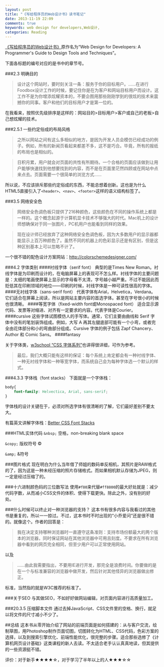 ```yaml
---
layout: post
title: "《写给程序员的Web设计书》读书笔记"
date: 2013-11-19 22:09
comments: true
keywords: web design for developers,Web设计,
categories: Reading
---
```

<a href="http://book.douban.com/subject/6783748/" name="6783748" class="douban_book" target="_blank">《写给程序员的Web设计书》</a>原作名为“Web Design for Developers: A Programmer's Guide to Design Tools and Techniques”。

下面各标题的编号对应的是书中的章节号。

###2.3 明确目的
> 设计这个网站时，要时刻关注一条：服务于你的目标用户。……在进行Foodbox设计工作的时候，要记住你是在为客户和网站目标用户而设计。这工作不是为你增添炫耀资本的，不要企图用那些刚刚学到的很炫的技术来震撼你的同事。客户和他们的目标用户才是第一位的。

在我看来，按照优先级排序是这样的：网站目的>目标用户>客户或自己的老板>自己想炫耀的技术。
<!-- more -->
###2.5.1 一些约定俗成的布局风格
> 之所以网站之间有这么多相似的地方，是因为开发人员会模仿已经成功的例子。例如，所有的新闻页看起来都差不多，这不是巧合。毕竟，所有的报纸的布局也是相似的。

> 日积月累，用户就会对页面的共性有所期待。一个合格的页面应该做到让用户能够快速找到他想要找到的内容，而不是在页面里茫然四顾或在网站中点来点去。页面需要一个很简单的浏览方式……

所以说，不应该排斥那些约定俗成的东西，不能总想着创新。这也是为什么HTML5直接引入了`<header>`、`<nav>`、`<footer>`这样的语义结构标签了。

###3.5 网络安全色
> 网络安全色调色板只提供了216种颜色，这些颜色在不同的操作系统上都是一样的。这个概念起源于计算机显卡技术不够强大的时代。Mac机上的设计师想确保对于同一张图片，PC机用户也能看到同样的效果。

> 现在设计师已经放弃了这种网络安全色调色板，因为大多数用户的显示器都能显示上百万种颜色了。虽然不同的机器上的色彩显示还是有区别，但是这种区别基本上可以忽略不计了。

一个很不错的配色设计方案网站：http://colorschemedesigner.com/

###4.2 字体类别
####衬线字体（serif font）
典型的是Times New Roman。衬线字体是为印刷而设计的，在电脑屏幕上的表现可不怎么样。衬线字体的主要问题是：太细的笔画使屏幕上显示的字母看不太清，字号越小越严重。不过不能因此而贬低其在印刷领域的地位——印刷的时候，衬线字体是一种可读性很高的字体。
####无衬线字体（sans-serif font）
代表字体有Arial，Helvetica，Verdana。它们适合在屏幕上阅读，所以是网站主要内容的首选字体。甚至在字号很小的时候也很清晰。
####等宽字体（fixed-width font或Monospaced font）
适合显示源代码、发票等对缩进、对齐有一定要求的内容。代表字体是Courier。
####cursive
这些字体试图模仿人的手写体。通常，它们主要由曲线和 Serif 字体中没有的笔划装饰组成。例如，大写 A 再其左腿底部可能有一个小弯，或者完全由花体部分和小的弯曲部分组成。Cursive 字体的例子包括 Zapf Chancery、Author 和 Comic Sans。
####fantasy

关于字体类，<a href="http://www.w3school.com.cn/css/css_font-family.asp" target="_blank">w3school “CSS 字体系列”</a>也讲得很详细，可作为参考。

> 最后，我们大概只能有这样的保证：每个系统上肯定都会有一种衬线字体、一种无衬线字体和一种等宽字体，而系统自己会为每种字体选一个默认的样式。

###4.3.3 字体栈（font stacks）
下面就是一个字体栈：
``` css
body{
	font-family: Helvectica, Arial, sans-serif;
}
```
字体栈的设计关键在于，必须对所选字体有很清晰的了解，它们最好差别不要太大。

有篇英文讲解字体栈：<a href="http://unitinteractive.com/blog/2008/06/26/better-css-font-stacks/" target="_blank">Better CSS Font Stacks</a>

###HTML实体代码
`&nbsp;` 空格，non-breaking blank space

`&copy;` 版权符号 &copy;

`&amp;` &amp;符号

###图片格式
现在明白为什么当年借了师姐的数码单反相机，其照片是RAW格式的了，因为这是一种未经压缩的照片存储格式。而如果相机默认存储为JPEG，则一定是经过压缩了的。

###十六进制颜色码的三位数写法
使用`#f80`来代替`#ff8800`的最大好处就是：减少代码字数，从而减小CSS文件的体积、使得下载更快。除此之外，没有别的好处。

###什么时候可以终止对一种浏览器的支持？
这本书有很多内容与我看过的其他书是重复的，所以一一掠过。不过，这本书时不时出现的“小乔爱问”还是很不错的。就像这个。作者的回答是：

> 我在决定支持哪种浏览器时一直遵守这条准则：支持市场份额最大的两个版本的浏览器，同时保证网站在其他浏览器中可用且刻度。不要求在所有浏览器中看到的网页完全相同，但至少用户可以正常使用网站。

以及

> ……由此我需要指出，不要用IE进行开发，那完全是浪费时间。你要做的是在一个与标准兼容的浏览器中做开发，然后针对其他怪异的浏览器做出修正。

标准，当然指的就是W3C推荐的标准了。

###关于SEO
与其做SEO，不如好好做网站编辑，对页面内容进行高质量加工。

###20.3.5 压缩脚本文件
通过去掉JavaScript、CSS文件里的空格、换行，就足以将文件的尺寸减小不少了。

##总结
这本书从零开始介绍了网站的前端页面是如何搭建的：从与客户交流，绘制草图，用Photoshop制作页面切图，切图转化为HTML、CSS代码，色彩方案的选择，以及到搜索引擎优化、前端性能优化，很完整的步骤。适合那些选修了《计算机网页设计基础》这类课程的新人去读。不太适合老手认认真真地读，但其提供的一些资源挺不错。

评价：对于新手★★★★☆，对于学习了半年以上的人★★★☆☆